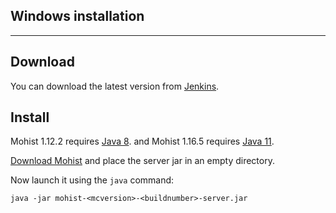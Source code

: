## Windows installation

---
Download
---

You can download the latest version from [Jenkins](https://ci.codemc.org/job/MohistMC/).

Install
---
Mohist 1.12.2 requires [Java 8](https://adoptopenjdk.net/?variant=openjdk8&jvmVariant=hotspot). and Mohist 1.16.5 requires [Java 11](https://adoptopenjdk.net/?variant=openjdk11&jvmVariant=hotspot).

[Download Mohist](https://ci.codemc.org/job/MohistMC/) and place the server jar in an empty directory.

Now launch it using the `java` command:

```
java -jar mohist-<mcversion>-<buildnumber>-server.jar
```